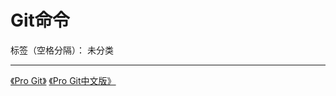 ﻿# Git命令

标签（空格分隔）： 未分类

---

[《Pro Git》](https://progit.org/)
[《Pro Git中文版》](http://iissnan.com/progit/)

